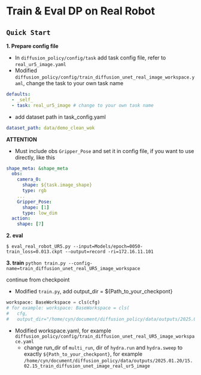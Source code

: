 # Train & Eval DP on Real Robot

## `Quick Start`
**1. Prepare config file**
- In `diffusion_policy/config/task` add task config file, refer to `real_ur5_image.yaml`
- Modified `diffusion_policy/config/train_diffusion_unet_real_image_workspace.yaml`, change the task to your own task name

``` yaml
defaults:
  - _self_
  - task: real_ur5_image # change to your own task name
```

- add dataset path in task_config.yaml
```yaml
dataset_path: data/demo_clean_wok
```

**ATTENTION**
- Must include obs `Gripper_Pose` and set it in config file, if you want to use directly, like this

``` yaml
shape_meta: &shape_meta
  obs:
    camera_0:
      shape: ${task.image_shape}
      type: rgb
    ...
    Gripper_Pose:
      shape: [1]
      type: low_dim
  action: 
    shape: [7]
```

**2. eval**
```
$ eval_real_robot_UR5.py --input=Models/epoch=0050-train_loss=0.013.ckpt --output=record -ri=172.16.11.101
```

**3. train**
`python train.py --config-name=train_diffusion_unet_real_UR5_image_workspace`

continue from checkpoint
- Modified `train.py`, add output_dir = ${Path_to_your_checkpont}
```Python
workspace: BaseWorkspace = cls(cfg)
# for example: workspace: BaseWorkspace = cls(
#   cfg, 
#   output_dir="/home/cyn/document/diffusion_policy/data/outputs/2025.01.20/15.02.15_train_diffusion_unet_image_real_ur5_image")
```
- Modified workspace.yaml, for example `diffusion_policy/config/train_diffusion_unet_real_UR5_image_workspace.yaml`
    - change run_dir of `multi_run`, dir of  `hydra.run` and `hydra.sweep` to exactly `${Path_to_your_checkpont}`, for example `/home/cyn/document/diffusion_policy/data/outputs/2025.01.20/15.02.15_train_diffusion_unet_image_real_ur5_image`